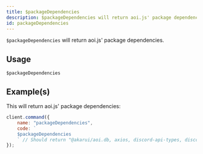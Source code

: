 ```yaml
---
title: $packageDependencies
description: $packageDependencies will return aoi.js' package dependencies.
id: packageDependencies
---
```


`$packageDependencies` will return aoi.js' package dependencies.

## Usage

```aoi
$packageDependencies
```

## Example(s)

This will return aoi.js' package dependencies:

```javascript
client.command({
    name: "packageDependencies",
    code: `
    $packageDependencies
    ` // Should return "@akarui/aoi.db, axios, discord-api-types, discord.js, undici"
});
```
